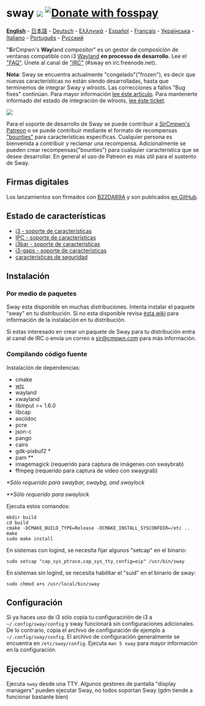 # sway [![](https://api.travis-ci.org/swaywm/sway.svg)](https://travis-ci.org/swaywm/sway) [![Donate with fosspay](https://drewdevault.com/donate/static/donate-with-fosspay.png)](https://drewdevault.com/donate?project=4)

[**English**](https://github.com/swaywm/sway/blob/master/README.md#sway--) - [日本語](https://github.com/swaywm/sway/blob/master/README.ja.md#sway--) - [Deutsch](https://github.com/swaywm/sway/blob/master/README.de.md#sway--) - [Ελληνικά](https://github.com/swaywm/sway/blob/master/README.el.md#sway--) - [Español](https://github.com/swaywm/sway/blob/master/README.es.md#sway--) - [Français](https://github.com/swaywm/sway/blob/master/README.fr.md#sway--) - [Українська](https://github.com/swaywm/sway/blob/master/README.uk.md#sway--) - [Italiano](https://github.com/swaywm/sway/blob/master/README.it.md#sway--) - [Português](https://github.com/swaywm/sway/blob/master/README.pt.md#sway--) -
[Русский](https://github.com/swaywm/sway/blob/master/README.ru.md#sway--)

"**S**irCmpwn's **Way**land compositor" es un gestor de composición de ventanas
compatible con i3 [Wayland](http://wayland.freedesktop.org/) **en processo de
desarrollo**.
Lee el ["FAQ"](https://github.com/swaywm/sway/wiki). Únete al canal de
["IRC"](http://webchat.freenode.net/?channels=sway&uio=d4) (#sway en
irc.freenode.net).

**Nota**: Sway se encuentra actualmente "congelado"("frozen"), es decir que
nuevas características no están siendo desarrolladas, hasta que terminemos de
integrar Sway y wlroots.
Las correcciones a fallos "Bug fixes" continúan. Para mayor información
[lee éste articulo](https://drewdevault.com/2017/10/09/Future-of-sway.html).
Para mantenerte informado del estado de integración de wlroots, [lee éste
ticket](https://github.com/swaywm/sway/issues/1390).

[![](https://sr.ht/ICd5.png)](https://sr.ht/ICd5.png)


Para el soporte de desarrollo de Sway se puede contribuir a [SirCmpwn's
Patreon](https://patreon.com/sircmpwn) o se puede contribuir mediante el
formato de recompensas ["bounties"](https://github.com/swaywm/sway/issues/986)
para características especificas.
Cualquier persona es bienvenida a contribuir y reclamar una recompensa.
Adicionalmente se pueden crear recompensas("bounties") para cualquier
característica que se desee desarrollar. En general el uso de Patreon es más
útil para el sustento de Sway.

## Firmas digitales

Los lanzamientos son firmados con [B22DA89A](http://pgp.mit.edu/pks/lookup?op=vindex&search=0x52CB6609B22DA89A)
y son publicados [en GitHub](https://github.com/swaywm/sway/releases).

## Estado de características

- [i3 - soporte de características](https://github.com/swaywm/sway/issues/2)
- [IPC - soporte de características](https://github.com/swaywm/sway/issues/98)
- [i3bar - soporte de características](https://github.com/swaywm/sway/issues/343)
- [i3-gaps - soporte de características](https://github.com/swaywm/sway/issues/307)
- [características de seguridad](https://github.com/swaywm/sway/issues/984)

## Instalación

### Por medio de paquetes

Sway esta disponible en muchas distribuciones. Intenta instalar el paquete
"sway" en tu distribución. Si no esta disponible revisa
[ésta wiki](https://github.com/swaywm/sway/wiki/Unsupported-packages)
para información de la instalación en tu distribución.

Si estas interesado en crear un paquete de Sway para tu distribución entra 
al canal de IRC o envía un correo a sir@cmpwn.com para más información.

### Compilando código fuente

Instalación de dependencias:

* cmake
* [wlc](https://github.com/Cloudef/wlc)
* wayland
* xwayland
* libinput >= 1.6.0
* libcap
* asciidoc
* pcre
* json-c
* pango
* cairo
* gdk-pixbuf2 *
* pam **
* imagemagick (requerido para captura de imágenes con swaybrab)
* ffmpeg (requerido para captura de video con swaygrab)

_\*Sólo requerido para swaybar, swaybg, and swaylock_

_\*\*Sólo requerido para swaylock_

Ejecuta estos comandos:

    mkdir build
    cd build
    cmake -DCMAKE_BUILD_TYPE=Release -DCMAKE_INSTALL_SYSCONFDIR=/etc ..
    make
    sudo make install

En sistemas con logind, se necesita fijar algunos "setcap" en el binario:

    sudo setcap "cap_sys_ptrace,cap_sys_tty_config=eip" /usr/bin/sway

En sistemas sin logind, se necesita habilitar el "suid" en el binario de sway:

    sudo chmod a+s /usr/local/bin/sway

## Configuración

Si ya haces uso de i3 sólo copia tu configuracirión de i3 a
`~/.config/sway/config` y sway funcionará sin configuraciones adicionales.
De lo contrario, copia el archivo de configuración de ejemplo a
`~/.config/sway/config`. El archivo de configuración generalmente se encuentra
en `/etc/sway/config`.
Ejecuta `man 5 sway` para mayor información en la configuración.

## Ejecución

Ejecuta `sway` desde una TTY. Algunos gestores de pantalla "display managers"
pueden ejecutar Sway, no todos soportan Sway (gdm tiende a funcionar bastante
bien)
